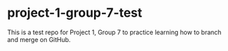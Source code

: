 # project-1-group-7-test
This is a test repo for Project 1, Group 7 to practice learning how to branch and merge on GitHub.
